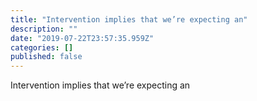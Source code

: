 ```yaml
---
title: "Intervention implies that we’re expecting an"
description: ""
date: "2019-07-22T23:57:35.959Z"
categories: []
published: false
---
```


  

  

Intervention implies that we’re expecting an
